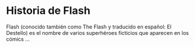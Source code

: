 # Historia de Flash

Flash (conocido también como The Flash y traducido en español: El Destello) es el nombre de varios superhéroes ficticios que aparecen en los cómics ...
